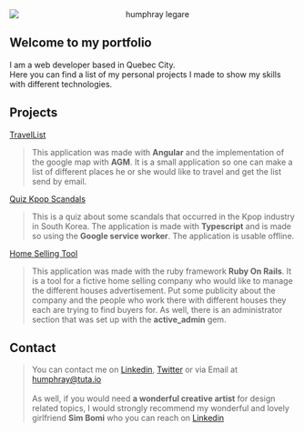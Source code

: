 <img src="https://humphraylegare.github.io/humphray200.jpg" alt="humphray legare" style="display:block; margin:auto; text-align:center;"/>

## Welcome to my portfolio
I am a web developer based in Quebec City.</br>
Here you can find a list of my personal projects I made to show my skills with different technologies.

## Projects

[TravelList](http://heroku.com "Find me on Heroku")
> This application was made with __Angular__ and the implementation of the google map with __AGM__. It is a small application so one can make a list of 
  different places he or she would like to travel and get the list send by email.

[Quiz Kpop Scandals](http://heroku.com "Find me on Heroku")
> This is a quiz about some scandals that occurred in the Kpop industry in South Korea. The application is made with  __Typescript__ and is made so using the __Google service worker__. The application is usable offline.
  
[Home Selling Tool](http://heroku.com "Find me on Heroku")
> This application was made with the ruby framework __Ruby On Rails__. It is a tool for a fictive home selling company who would like to manage the different houses advertisement. Put some publicity about the company and the people who work there with different houses they each are trying to find buyers for. As well, there is an administrator section that was set up with the __active_admin__ gem.


## Contact
> You can contact me on [Linkedin](https://www.linkedin.com/in/humphray-l%C3%A9gar%C3%A9-a188b58a/ "Linkedin"), [Twitter](https://twitter.com/humphrayLegare "Twitter") or via Email at humphray@tuta.io </br></br>
> As well, if you would need **a wonderful creative artist** for design related topics, I would strongly recommend my wonderful and lovely girlfriend **Sim Bomi** who you can reach on [Linkedin](https://www.linkedin.com/in/bomi-s-96103098/ "Linkedin")
